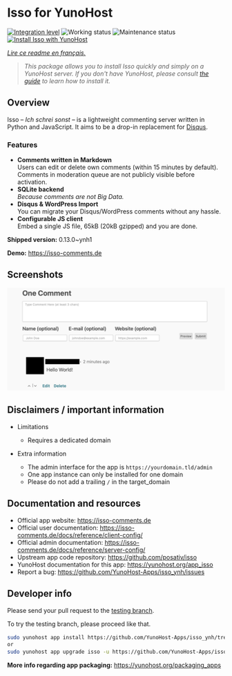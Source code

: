 <!--
N.B.: This README was automatically generated by https://github.com/YunoHost/apps/tree/master/tools/README-generator
It shall NOT be edited by hand.
-->

# Isso for YunoHost

[![Integration level](https://dash.yunohost.org/integration/isso.svg)](https://dash.yunohost.org/appci/app/isso) ![Working status](https://ci-apps.yunohost.org/ci/badges/isso.status.svg) ![Maintenance status](https://ci-apps.yunohost.org/ci/badges/isso.maintain.svg)  
[![Install Isso with YunoHost](https://install-app.yunohost.org/install-with-yunohost.svg)](https://install-app.yunohost.org/?app=isso)

*[Lire ce readme en français.](./README_fr.md)*

> *This package allows you to install Isso quickly and simply on a YunoHost server.
If you don't have YunoHost, please consult [the guide](https://yunohost.org/#/install) to learn how to install it.*

## Overview

Isso – *Ich schrei sonst* – is a lightweight commenting server written in
Python and JavaScript. It aims to be a drop-in replacement for
[Disqus](http://disqus.com).

### Features

- **Comments written in Markdown**  
  Users can edit or delete own comments (within 15 minutes by default).
  Comments in moderation queue are not publicly visible before activation.
- **SQLite backend**  
  *Because comments are not Big Data.*
- **Disqus & WordPress Import**  
  You can migrate your Disqus/WordPress comments without any hassle.
- **Configurable JS client**  
  Embed a single JS file, 65kB (20kB gzipped) and you are done.

**Shipped version:** 0.13.0~ynh1


**Demo:** https://isso-comments.de

## Screenshots

![Screenshot of Isso](./doc/screenshots/example.jpg)

## Disclaimers / important information

* Limitations
    * Requires a dedicated domain

* Extra information
    * The admin interface for the app is `https://yourdomain.tld/admin`
    * One app instance can only be installed for one domain
    * Please do not add a trailing `/` in the target_domain

## Documentation and resources

* Official app website: <https://isso-comments.de>
* Official user documentation: <https://isso-comments.de/docs/reference/client-config/>
* Official admin documentation: <https://isso-comments.de/docs/reference/server-config/>
* Upstream app code repository: <https://github.com/posativ/isso>
* YunoHost documentation for this app: <https://yunohost.org/app_isso>
* Report a bug: <https://github.com/YunoHost-Apps/isso_ynh/issues>

## Developer info

Please send your pull request to the [testing branch](https://github.com/YunoHost-Apps/isso_ynh/tree/testing).

To try the testing branch, please proceed like that.

``` bash
sudo yunohost app install https://github.com/YunoHost-Apps/isso_ynh/tree/testing --debug
or
sudo yunohost app upgrade isso -u https://github.com/YunoHost-Apps/isso_ynh/tree/testing --debug
```

**More info regarding app packaging:** <https://yunohost.org/packaging_apps>
